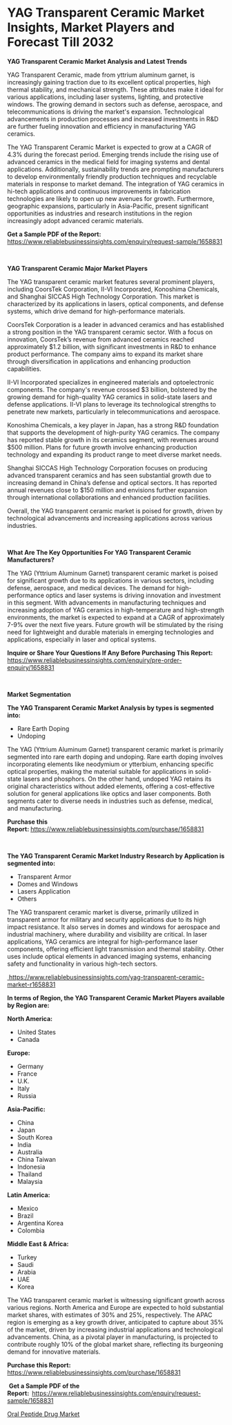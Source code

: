 <p><h1>YAG Transparent Ceramic Market Insights, Market Players and Forecast Till 2032</h1></p><p><strong>YAG Transparent Ceramic Market Analysis and Latest Trends</strong></p>
<p><p>YAG Transparent Ceramic, made from yttrium aluminum garnet, is increasingly gaining traction due to its excellent optical properties, high thermal stability, and mechanical strength. These attributes make it ideal for various applications, including laser systems, lighting, and protective windows. The growing demand in sectors such as defense, aerospace, and telecommunications is driving the market's expansion. Technological advancements in production processes and increased investments in R&D are further fueling innovation and efficiency in manufacturing YAG ceramics.</p><p>The YAG Transparent Ceramic Market is expected to grow at a CAGR of 4.3% during the forecast period. Emerging trends include the rising use of advanced ceramics in the medical field for imaging systems and dental applications. Additionally, sustainability trends are prompting manufacturers to develop environmentally friendly production techniques and recyclable materials in response to market demand. The integration of YAG ceramics in hi-tech applications and continuous improvements in fabrication technologies are likely to open up new avenues for growth. Furthermore, geographic expansions, particularly in Asia-Pacific, present significant opportunities as industries and research institutions in the region increasingly adopt advanced ceramic materials.</p></p>
<p><strong>Get a Sample PDF of the Report:&nbsp;</strong> <a href="https://www.reliablebusinessinsights.com/enquiry/request-sample/1658831?utm_campaign=3322&utm_medium=2&utm_source=Github&utm_content=ia&utm_term=23032025&utm_id=yag-transparent-ceramic">https://www.reliablebusinessinsights.com/enquiry/request-sample/1658831</a></p>
<p>&nbsp;</p>
<p><strong>YAG Transparent Ceramic Major Market Players</strong></p>
<p><p>The YAG transparent ceramic market features several prominent players, including CoorsTek Corporation, II-VI Incorporated, Konoshima Chemicals, and Shanghai SICCAS High Technology Corporation. This market is characterized by its applications in lasers, optical components, and defense systems, which drive demand for high-performance materials.</p><p>CoorsTek Corporation is a leader in advanced ceramics and has established a strong position in the YAG transparent ceramic sector. With a focus on innovation, CoorsTek’s revenue from advanced ceramics reached approximately $1.2 billion, with significant investments in R&D to enhance product performance. The company aims to expand its market share through diversification in applications and enhancing production capabilities.</p><p>II-VI Incorporated specializes in engineered materials and optoelectronic components. The company's revenue crossed $3 billion, bolstered by the growing demand for high-quality YAG ceramics in solid-state lasers and defense applications. II-VI plans to leverage its technological strengths to penetrate new markets, particularly in telecommunications and aerospace.</p><p>Konoshima Chemicals, a key player in Japan, has a strong R&D foundation that supports the development of high-purity YAG ceramics. The company has reported stable growth in its ceramics segment, with revenues around $500 million. Plans for future growth involve enhancing production technology and expanding its product range to meet diverse market needs.</p><p>Shanghai SICCAS High Technology Corporation focuses on producing advanced transparent ceramics and has seen substantial growth due to increasing demand in China’s defense and optical sectors. It has reported annual revenues close to $150 million and envisions further expansion through international collaborations and enhanced production facilities.</p><p>Overall, the YAG transparent ceramic market is poised for growth, driven by technological advancements and increasing applications across various industries.</p></p>
<p>&nbsp;</p>
<p><strong>What Are The Key Opportunities For YAG Transparent Ceramic Manufacturers?</strong></p>
<p><p>The YAG (Yttrium Aluminum Garnet) transparent ceramic market is poised for significant growth due to its applications in various sectors, including defense, aerospace, and medical devices. The demand for high-performance optics and laser systems is driving innovation and investment in this segment. With advancements in manufacturing techniques and increasing adoption of YAG ceramics in high-temperature and high-strength environments, the market is expected to expand at a CAGR of approximately 7-9% over the next five years. Future growth will be stimulated by the rising need for lightweight and durable materials in emerging technologies and applications, especially in laser and optical systems.</p></p>
<p><strong>Inquire or Share Your Questions If Any Before Purchasing This Report:</strong> <a href="https://www.reliablebusinessinsights.com/enquiry/pre-order-enquiry/1658831?utm_campaign=3322&utm_medium=2&utm_source=Github&utm_content=ia&utm_term=23032025&utm_id=yag-transparent-ceramic">https://www.reliablebusinessinsights.com/enquiry/pre-order-enquiry/1658831</a></p>
<p>&nbsp;</p>
<p><strong>Market Segmentation</strong></p>
<p><strong>The YAG Transparent Ceramic Market Analysis by types is segmented into:</strong></p>
<p><ul><li>Rare Earth Doping</li><li>Undoping</li></ul></p>
<p><p>The YAG (Yttrium Aluminum Garnet) transparent ceramic market is primarily segmented into rare earth doping and undoping. Rare earth doping involves incorporating elements like neodymium or ytterbium, enhancing specific optical properties, making the material suitable for applications in solid-state lasers and phosphors. On the other hand, undoped YAG retains its original characteristics without added elements, offering a cost-effective solution for general applications like optics and laser components. Both segments cater to diverse needs in industries such as defense, medical, and manufacturing.</p></p>
<p><strong>Purchase this Report:&nbsp;</strong><a href="https://www.reliablebusinessinsights.com/purchase/1658831?utm_campaign=3322&utm_medium=2&utm_source=Github&utm_content=ia&utm_term=23032025&utm_id=yag-transparent-ceramic">https://www.reliablebusinessinsights.com/purchase/1658831</a></p>
<p>&nbsp;</p>
<p><strong>The YAG Transparent Ceramic Market Industry Research by Application is segmented into:</strong></p>
<p><ul><li>Transparent Armor</li><li>Domes and Windows</li><li>Lasers Application</li><li>Others</li></ul></p>
<p><p>The YAG transparent ceramic market is diverse, primarily utilized in transparent armor for military and security applications due to its high impact resistance. It also serves in domes and windows for aerospace and industrial machinery, where durability and visibility are critical. In laser applications, YAG ceramics are integral for high-performance laser components, offering efficient light transmission and thermal stability. Other uses include optical elements in advanced imaging systems, enhancing safety and functionality in various high-tech sectors.</p></p>
<p><a href="https://www.reliablebusinessinsights.com/yag-transparent-ceramic-market-r1658831?utm_campaign=3322&utm_medium=2&utm_source=Github&utm_content=ia&utm_term=23032025&utm_id=yag-transparent-ceramic">&nbsp;https://www.reliablebusinessinsights.com/yag-transparent-ceramic-market-r1658831</a></p>
<p><strong>In terms of Region, the YAG Transparent Ceramic Market Players available by Region are:</strong></p>
<p>
    <p> <strong> North America: </strong>
        <ul>
            <li>United States</li>
            <li>Canada</li>
        </ul>
        </p> 
    <p> <strong> Europe: </strong>
        <ul>
            <li>Germany</li>
            <li>France</li>
            <li>U.K.</li>
            <li>Italy</li>
            <li>Russia</li>
        </ul>
        </p> 
    <p> <strong> Asia-Pacific: </strong>
        <ul>
            <li>China</li>
            <li>Japan</li>
            <li>South Korea</li>
            <li>India</li>
            <li>Australia</li>
            <li>China Taiwan</li>
            <li>Indonesia</li>
            <li>Thailand</li>
            <li>Malaysia</li>
        </ul>
        </p> 
    <p> <strong> Latin America: </strong>
        <ul>
            <li>Mexico</li>
            <li>Brazil</li>
            <li>Argentina Korea</li>
            <li>Colombia</li>
        </ul>
        </p> 
    <p> <strong> Middle East & Africa: </strong>
        <ul>
            <li>Turkey</li>
            <li>Saudi</li>
            <li>Arabia</li>
            <li>UAE</li>
            <li>Korea</li>
        </ul>
    </p>
    </p>
<p><p>The YAG transparent ceramic market is witnessing significant growth across various regions. North America and Europe are expected to hold substantial market shares, with estimates of 30% and 25%, respectively. The APAC region is emerging as a key growth driver, anticipated to capture about 35% of the market, driven by increasing industrial applications and technological advancements. China, as a pivotal player in manufacturing, is projected to contribute roughly 10% of the global market share, reflecting its burgeoning demand for innovative materials.</p></p>
<p><strong>Purchase this Report: </strong><a href="https://www.reliablebusinessinsights.com/purchase/1658831?utm_campaign=3322&utm_medium=2&utm_source=Github&utm_content=ia&utm_term=23032025&utm_id=yag-transparent-ceramic">https://www.reliablebusinessinsights.com/purchase/1658831</a></p>
<p>&nbsp;<strong>Get a Sample PDF of the Report:&nbsp;&nbsp;</strong><a href="https://www.reliablebusinessinsights.com/enquiry/request-sample/1658831?utm_campaign=3322&utm_medium=2&utm_source=Github&utm_content=ia&utm_term=23032025&utm_id=yag-transparent-ceramic">https://www.reliablebusinessinsights.com/enquiry/request-sample/1658831</a></p>
<p><strong></strong></p>
<p><p><a href="https://github.com/spoorsusama/Market-Research-Report-List-1/blob/main/oral-peptide-drug-market.md?utm_campaign=3322&utm_medium=2&utm_source=Github&utm_content=ia&utm_term=23032025&utm_id=yag-transparent-ceramic">Oral Peptide Drug Market</a></p></p>